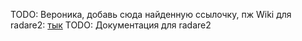 TODO: Вероника, добавь сюда найденную ссылочку, пж
Wiki для radare2: [тык](https://r2wiki.readthedocs.io/en/latest/)
TODO: Документация для radare2

